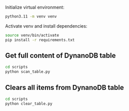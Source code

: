 Initialize virtual environment:
```bash
python3.11 -m venv venv
```

Activate venv and install dependencies:
```bash
source venv/bin/activate
pip install -r requirements.txt
```

## Get full content of DynanoDB table
```bash
cd scripts
python scan_table.py
```

## Clears all items from DynanoDB table
```bash
cd scripts
python clear_table.py
```
